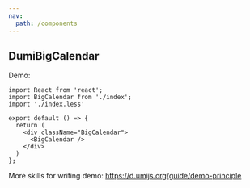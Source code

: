 ```yaml
---
nav:
  path: /components
---
```


## DumiBigCalendar

Demo:

```tsx
import React from 'react';
import BigCalendar from './index';
import './index.less'

export default () => {
  return (
    <div className="BigCalendar">
      <BigCalendar />
    </div>
  )
};
```

More skills for writing demo: <https://d.umijs.org/guide/demo-principle>
